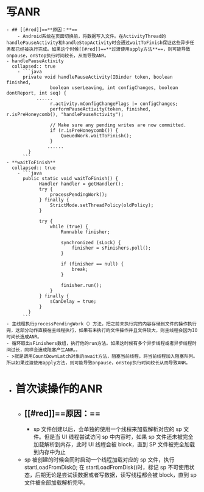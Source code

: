 # 写ANR
	- ## [[#red]]==**原因：**==
		- Android系统在页面切换前，将数据写入文件。在ActivityThread的handlePauseActivity和handleStopActivity时会通过waitToFinish保证这些异步任务都已经被执行完成。如果这个时候[[#red]]==**过渡使用apply方法**==，则可能导致onpause，onStop执行时间较长，从而导致ANR。
	- handlePauseActivity
	  collapsed:: true
		- ```java
		  private void handlePauseActivity(IBinder token, boolean finished,
		            boolean userLeaving, int configChanges, boolean dontReport, int seq) {
		       ......
		            r.activity.mConfigChangeFlags |= configChanges;
		            performPauseActivity(token, finished, r.isPreHoneycomb(), "handlePauseActivity");
		  
		            // Make sure any pending writes are now committed.
		            if (r.isPreHoneycomb()) {
		                QueuedWork.waitToFinish();
		            }
		           ......
		    }
		  ```
	- **waitToFinish**
	  collapsed:: true
		- ```java
		  public static void waitToFinish() {
		        Handler handler = getHandler();
		        try {
		            processPendingWork();
		        } finally {
		            StrictMode.setThreadPolicy(oldPolicy);
		        }
		  
		        try {
		            while (true) {
		                Runnable finisher;
		  
		                synchronized (sLock) {
		                    finisher = sFinishers.poll();
		                }
		  
		                if (finisher == null) {
		                    break;
		                }
		  
		                finisher.run();
		            }
		        } finally {
		            sCanDelay = true;
		        }
		    }
		  ```
	- 主线程执行processPendingWork（）方法，把之前未执行完的内容存储到文件的操作执行完，这部分动作直接在主线程执行，如果有未执行的文件操作并且文件较大，则主线程会因为IO时间长造成ANR。
	- 循环取出sFinishers数组，执行他的run方法。如果这时候有多个异步线程或者异步线程时间过长，同样会造成阻塞产生ANR。。
	- >就是调用CountDownLatch对象的await方法，阻塞当前线程，将当前线程加入阻塞队列。所以如果过渡使用apply方法，则可能导致onpause，onStop执行时间较长从而导致ANR。
- # 首次读操作的ANR
	- ## [[#red]]==**原因：**==
		- sp 文件创建以后，会单独的使用一个线程来加载解析对应的 sp 文件。但是当 UI 线程尝试访问 sp 中内容时，如果 sp 文件还未被完全加载解析到内存，此时 UI 线程会被 block，直到 SP 文件被完全加载到内存中为止
	- sp 被创建的时候会同时启动一个线程加载对应的 sp 文件，执行 startLoadFromDisk();
	  在 startLoadFromDisk()时，标记 sp 不可使用状态，后期无论是尝试读数据或者写数据，读写线程都会被 block，直到 sp 文件被全部加载解析完毕。